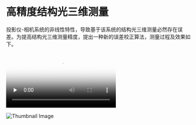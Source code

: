 # 高精度结构光三维测量

投影仪-相机系统的非线性特性，导致基于该系统的结构光三维测量必然存在误差。为提高结构光三维测量精度，提出一种新的误差校正算法，测量过程及效果如下。

<video id="video" controls="" preload="none" poster="http://img.blog.fandong.me/2017-08-26-Markdown-Advance-Video.jpg">
      <source id="mp4" src="http://img.blog.fandong.me/2017-08-26-Markdown-Advance-Video.mp4" type="video/mp4">
      </video>

![Thumbnail Image](demo_vedio.gif?raw=true)
